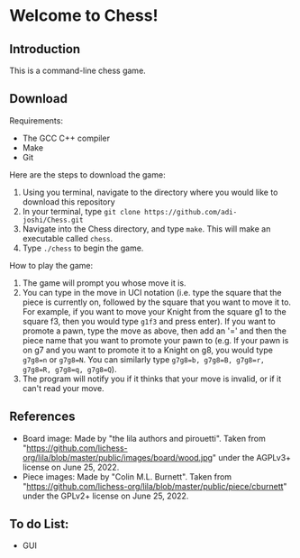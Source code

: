 # Welcome to Chess!

## Introduction

This is a command-line chess game.

## Download

Requirements:

- The GCC C++ compiler
- Make
- Git

Here are the steps to download the game:

1. Using you terminal, navigate to the directory where you would like to download this repository
2. In your terminal, type ```git clone https://github.com/adi-joshi/Chess.git```
3. Navigate into the Chess directory, and type ```make```. This will make an executable called ```chess```.
4. Type ```./chess``` to begin the game.

How to play the game:

1. The game will prompt you whose move it is.
2. You can type in the move in UCI notation (i.e. type the square that the piece is currently on, followed by the square that you want to move it to. For example, if you want to move your Knight from the square g1 to the square f3, then you would type ```g1f3``` and press enter). If you want to promote a pawn, type the move as above, then add an '=' and then the piece name that you want to promote your pawn to (e.g. If your pawn is on g7 and you want to promote it to a Knight on g8, you would type ```g7g8=n``` or ```g7g8=N```. You can similarly type ```g7g8=b, g7g8=B, g7g8=r, g7g8=R, g7g8=q, g7g8=Q```).
3. The program will notify you if it thinks that your move is invalid, or if it can't read your move.

## References
- Board image: Made by "the lila authors and pirouetti". Taken from "https://github.com/lichess-org/lila/blob/master/public/images/board/wood.jpg" under the AGPLv3+ license on June 25, 2022.
- Piece images: Made by "Colin M.L. Burnett". Taken from "https://github.com/lichess-org/lila/blob/master/public/piece/cburnett" under the GPLv2+ license on June 25, 2022.

## To do List:
- GUI
